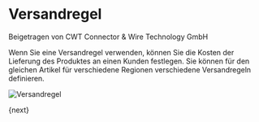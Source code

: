 # Versandregel
<span class="text-muted contributed-by">Beigetragen von CWT Connector & Wire Technology GmbH</span>

Wenn Sie eine Versandregel verwenden, können Sie die Kosten der Lieferung des Produktes an einen Kunden festlegen. Sie können für den gleichen Artikel für verschiedene Regionen verschiedene Versandregeln definieren.

<img class="screenshot" alt="Versandregel" src="/assets/erpnext_docs/assets/img/selling/shipping-rule.png">

{next}
